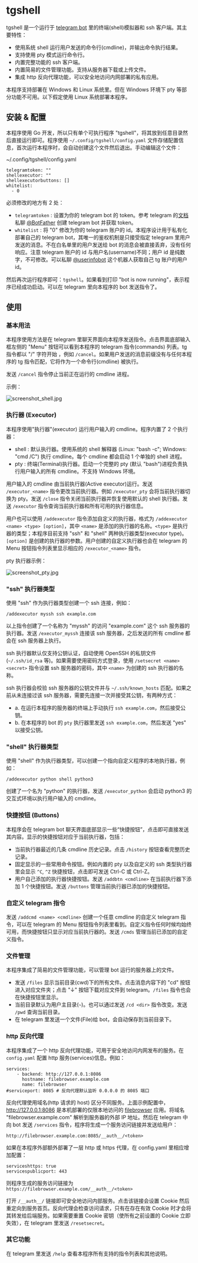 # tgshell

tgshell 是一个运行于 [telegram bot](https://core.telegram.org/bots) 里的终端(shell)模拟器和 ssh 客户端。其主要特性：

- 使用系统 shell 运行用户发送的命令行(cmdline)，并输出命令执行结果。
- 支持使用 pty 模式运行命令行。
- 内置完整功能的 ssh 客户端。
- 内置简易的文件管理功能。支持从服务器下载或上传文件。
- 集成 http 反向代理功能，可以安全地访问内网部署的私有应用。

本程序支持部署在 Windows 和 Linux 系统里。但在 Windows 环境下 pty 等部分功能不可用。以下假定使用 Linux 系统部署本程序。

## 安装 & 配置

本程序使用 Go 开发，所以只有单个可执行程序 "tgshell"，将其放到任意目录然后直接运行即可。程序使用 `~/.config/tgshell/config.yaml` 文件存储配置信息，首次运行本程序时，会自动创建这个文件然后退出。手动编辑这个文件：

~/.config/tgshell/config.yaml

```
telegramtoken: ""
shellexecutor: ""
shellexecutorbuttons: []
whitelist:
  - 0
```

必须修改的地方有 2 处：

- `telegramtoken` : 设置为你的 telegram bot 的 token。参考 telegram 的[文档](https://core.telegram.org/bots)私聊 [@BotFather](https://t.me/botfather) 创建 telegram bot 并获取 token。
- `whitelist` : 将 "0" 修改为你的 telegram 账户的 id。本程序设计用于私有化部署自己的 telegram bot，其唯一的鉴权机制是只接受指定 telegram 里用户发送的消息。不在白名单里的用户发送给 bot 的消息会被直接丢弃，没有任何响应。注意 telegram 账户的 id 与用户名(username)不同；用户 id 是纯数字，不可修改。可以私聊 [@userinfobot](https://t.me/userinfobot) 这个机器人获取自己 tg 账户的用户 id。

然后再次运行程序即可：`tgshell`。如果看到打印 "bot is now running"，表示程序已经成功启动。可以在 telegram 里向本程序的 bot 发送指令了。

## 使用

### 基本用法

本程序使用方法是在 telegram 里聊天界面向本程序发送指令。点击界面底部输入框左侧的 "Menu" 按钮可以看到本程序的 telegram 指令(commands) 列表。tg 指令都以 "/" 字符开始 ，例如 `/cancel`。如果用户发送的消息前缀没有与任何本程序的 tg 指令匹配，它将作为一个命令行(cmdline) 被执行。

发送 `/cancel` 指令停止当前正在运行的 cmdline 进程。

示例：

![screenshot_shell.jpg](https://raw.githubusercontent.com/sagan/tgshell/master/docs/shell.jpg)

### 执行器 (Executor)

本程序使用"执行器"(executor) 运行用户输入的 cmdline。程序内置了 2 个执行器：

- shell : 默认执行器。使用系统的 shell 解释器 (Linux: "bash -c"; Windows: "cmd /C") 执行 cmdline。每个 cmdline 都会启动 1 个单独的 shell 进程。
- pty : 终端(Terminal)执行器。启动一个完整的 pty (默认 "bash")进程负责执行用户输入的所有 cmdline。不支持 Windows 环境。

用户输入的 cmdline 由当前执行器(Active executor)运行。发送 `/executor_<name>` 指令更改当前执行器。例如 `/executor_pty` 会将当前执行器切换为 pty。发送 `/close` 指令关闭当前执行器并恢复使用默认的 shell 执行器。发送 `/executor` 指令查询当前执行器和所有可用的执行器信息。

用户也可以使用 `/addexecutor` 指令添加自定义的执行器，格式为 `/addexecutor <name> <type> [option]`，其中 `<name>` 是添加的执行器的名称。`<type>` 是执行器的类型；本程序目前支持 "ssh" 和 "shell" 两种执行器类型(executor type)。`[option]` 是创建的执行器的参数。用户创建的自定义执行器也会在 telegram 的 Menu 按钮指令列表里显示相应的 `/executor_<name>` 指令。

pty 执行器示例：

![screenshot_pty.jpg](https://raw.githubusercontent.com/sagan/tgshell/master/docs/pty.jpg)

### "ssh" 执行器类型

使用 "ssh" 作为执行器类型创建一个 ssh 连接，例如：

```
/addexecutor myssh ssh example.com
```

以上指令创建了一个名称为 "myssh" 的访问 "example.com" 这个 ssh 服务器的执行器。发送 `/executor_myssh` 连接该 ssh 服务器，之后发送的所有 cmdline 都会在 ssh 服务器上执行。

ssh 执行器默认仅支持公钥认证，自动使用 OpenSSH 的私钥文件(`~/.ssh/id_rsa` 等)。如果需要使用密码方式登录，使用 `/setsecret <name> <secret>` 指令设置 ssh 服务器的密码，其中 `<name>` 为创建的 ssh 执行器的名称。

ssh 执行器会校验 ssh 服务器的公钥文件并与 `~/.ssh/known_hosts` 匹配。如果之前从未连接过该 ssh 服务器，需要先连接一次并接受其公钥，有两种方式：

- a. 在运行本程序的服务器的终端上手动执行 `ssh example.com`，然后接受公钥。
- b. 在本程序的 bot 的 `pty` 执行器里发送 `ssh example.com`，然后发送 "yes" 以接受公钥。

### "shell" 执行器类型

使用 "shell" 作为执行器类型，可以创建一个指向自定义程序的本地执行器，例如：

```
/addexecutor python shell python3
```

创建了一个名为 "python" 的执行器，发送 `/executor_python` 会启动 python3 的交互式环境以执行用户输入的 cmdline。

### 快捷按钮 (Buttons)

本程序会在 telegram bot 聊天界面底部显示一些“快捷按钮”，点击即可直接发送其内容。显示的快捷按钮对应于当前执行器，包括：

- 当前执行器最近的几条 cmdline 历史记录。点击 `/history` 按钮查看完整历史记录。
- 固定显示的一些常用命令按钮。例如内置的 pty 以及自定义的 ssh 类型执行器里会显示 `^C`, `^Z` 快捷按钮，点击即可发送 Ctrl-C 或 Ctrl-Z。
- 用户自己添加的执行器快捷按钮。发送 `/addbtn <cmdline>` 在当前执行器下添加 1 个快捷按钮。发送 `/buttons` 管理当前执行器已添加的快捷按钮。

### 自定义 telegram 指令

发送 `/addcmd <name> <cmdline>` 创建一个任意 cmdline 的自定义 telegram 指令，可以在 telegram 的 Menu 按钮指令列表里看到。自定义指令任何时候均始终可用，而快捷按钮只显示对应当前执行器的。发送 `/cmds` 管理当前已添加的自定义指令。

### 文件管理

本程序集成了简易的文件管理功能，可以管理 bot 运行的服务器上的文件。

- 发送 `/files` 显示当前目录(cwd)下的所有文件。点击消息内容下的 "cd" 按钮进入对应文件夹；点击 "↓" 按钮下载对应文件到 telegram。`/files` 指令也会在快捷按钮里显示。
- 当前目录默认为用户主目录(`~`)。也可以通过发送 `/cd <dir>` 指令改变。发送 `/pwd` 查询当前目录。
- 在 telegram 里发送一个文件(File)给 bot，会自动保存到当前目录下。

### http 反向代理

本程序集成了一个 http 反向代理功能，可用于安全地访问内网发布的服务。在 `config.yaml` 配置 http 服务(services)信息。例如：

```
services:
    - backend: http://127.0.0.1:8086
      hostname: filebrowser.example.com
      name: filebrowser
#serviceport: 8085 # 反向代理默认监听 0.0.0.0 的 8085 端口
```

反向代理使用域名(http 请求的 host) 区分不同服务。上面示例配置中，http://127.0.0.1:8086 是本机部署的仅限本地访问的 [filebrowser](https://github.com/filebrowser/filebrowser) 应用。将域名 "filebrowser.example.com" 解析到服务器的外部 IP 地址。然后在 telegram 中向 bot 发送 `/services` 指令，程序将生成一个服务访问链接并发送给用户：

```
http://filebrowser.example.com:8085/__auth__/<token>
```

如果在本程序外部额外部署了一层 http 或 https 代理，在 config.yaml 里相应增加配置：

```
serviceshttps: true
servicespublicport: 443
```

则程序生成的服务访问链接为 `https://filebrowser.example.com/__auth__/<token>`

打开 `/__auth__/` 链接即可安全地访问内部服务。点击该链接会设置 Cookie 然后重定向到服务首页。反向代理会检查访问请求，只有在存在有效 Cookie 时才会将其转发给后端服务。如果需要重置 Cookie 密钥（使所有之前设置的 Cookie 立即失效），在 telegram 里发送 `/resetsecret`。

### 其它功能

在 telegram 里发送 `/help` 查看本程序所有支持的指令列表和其他说明。
